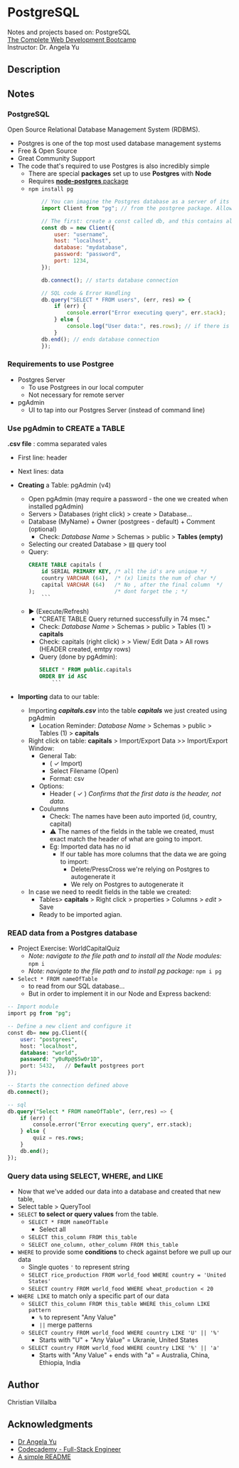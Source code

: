 # PostgreSQL

Notes and projects based on: PostgreSQL        
[The Complete Web Development Bootcamp](https://www.udemy.com/course/the-complete-web-development-bootcamp/)          
Instructor: Dr. Angela Yu 

## Description
      

## Notes

### PostgreSQL

Open Source Relational Database Management System (RDBMS).     
* Postgres is one of the top most used database management systems 
* Free & Open Source 
* Great Community Support
* The code that's required to use Postgres is also incredibly simple
    * There are special **packages** set up to use **Postgres** with **Node**
    * Requires [**node-postgres** package](https://www.npmjs.com/package/pg)
    * `npm install pg`
        ```javascript
            // You can imagine the Postgres database as a server of its own 
            import Client from "pg"; // from the postgree package. Allows db. queries

            // The first: create a const called db, and this contains all of the details to connect to our PostgresDB.
            const db = new Client({
                user: "username",
                host: "localhost",
                database: "mydatabase",
                password: "password",
                port: 1234,
            });

            db.connect(); // starts database connection

            // SQL code & Error Handling 
            db.query("SELECT * FROM users", (err, res) => {
                if (err) {
                    console.error("Error executing query", err.stack);
                } else {
                    console.log("User data:", res.rows); // if there is no errors, output all the (users) rows
                }
            db.end(); // ends database connection
            });
        ```

### Requirements to use Postgree
* Postgres Server
    * To use Postgrees in our local computer
    * Not necessary for remote server
* pgAdmin
    * UI to tap into our Postgres Server (instead of command line)

### Use pgAdmin to CREATE a TABLE
**.csv file** : comma separated vales
* First line: header
* Next lines: data

* **Creating** a Table: pgAdmin (v4)
    * Open pgAdmin (may require a password - the one we created when installed pgAdmin)
    * Servers > Databases (right click) > create > Database...
    * Database (MyName) + Owner (postgrees - default) + Comment (optional)
        * Check: *Database Name* > Schemas > public > **Tables (empty)**
    * Selecting our created Database > ▤ query tool 
    * Query:
        ```sql
        CREATE TABLE capitals (
            id SERIAL PRIMARY KEY, /* all the id's are unique */ 
            country VARCHAR (64),  /* (x) limits the num of char */ 
            capital VARCHAR (64)   /* No , after the final column  */ 
        );                         /* dont forget the ; */ 
            ```
    * ▶ (Execute/Refresh)
        * "CREATE TABLE Query returned successfully in 74 msec."
        * Check: *Database Name* > Schemas > public > Tables (1) > **capitals**
        * Check: capitals (right click) > > View/ Edit Data > All rows (HEADER created, emtpy rows)
        * Query (done by pgAdmin): 
            ```sql
            SELECT * FROM public.capitals
            ORDER BY id ASC                      
                ```
* **Importing** data to our table:
    * Importing ***capitals.csv*** into the table ***capitals*** we just created using pgAdmin
        * Location Reminder: *Database Name* > Schemas > public > Tables (1) > **capitals**
    * Right click on table: **capitals** > Import/Export Data >> Import/Export Window:
        * General Tab: 
            * ( ✓ Import)  
            * Select Filename (Open)
            * Format: csv
        * Options: 
            * Header ( ✓ ) *Confirms that the first data is the header, not data.*
        * Coulumns
            * Check: The names have been auto imported (id, country, capital)
            * ⚠️ The names of the fields in the table we created, must exact match the header of what are going to import.
            * Eg: Imported data has no id
                * If our table has more columns that the data we are going to import:
                    * Delete/PressCross we're relying on Postgres to autogenerate it
                    * We rely on Postgres to autogenerate it
    * In case we need to reedit fields in the table we created:
        * Tables> **capitals** > Right click > properties > Columns > *edit* > Save
        * Ready to be imported agian.
        
### READ data from a Postgres database

* Project Exercise: WorldCapitalQuiz
    * *Note: navigate to the file path and to install all the Node modules:* `npm i`
    * *Note: navigate to the file path and to install pg package:* `npm i pg`
* `Select * FROM nameOfTable`
    * to read from our SQL database...
    * But in order to implement it in our Node and Express backend:
```sql
-- Import module
import pg from "pg";

-- Define a new client and configure it
const db= new pg.Client({
    user: "postgrees",
    host: "localhost",
    database: "world",
    password: "y0uRp@$Sw0r1D",
    port: 5432,   // Default postgrees port
});

-- Starts the connection defined above
db.connect();

-- sql
db.query("Select * FROM nameOfTable", (err,res) => {
    if (err) {
        console.error("Error executing query", err.stack);
    } else {
        quiz = res.rows;
    }
    db.end();
});
```

### Query data using SELECT, WHERE, and LIKE
    
* Now that we've added our data into a database and created that new table, 
* Select table > QueryTool 
* `SELECT` **to select or query values** from the table.
    * `SELECT * FROM nameOfTable`
        * Select all
    * `SELECT this_column FROM this_table`
    * `SELECT one_column, other_column FROM this_table`
* `WHERE` to provide some **conditions** to check against before we pull up our data
    * Single quotes `'` to represent string
    * `SELECT rice_production FROM world_food WHERE country = 'United States'`  
    * `SELECT country FROM world_food WHERE wheat_production < 20`
* `WHERE LIKE` to match only a specific part of our data
    * `SELECT this_column FROM this_table WHERE this_column LIKE pattern`
        * `%` to represent "Any Value"
        * `||` merge patterns
    * `SELECT country FROM world_food WHERE country LIKE 'U' || '%'` 
        * Starts with "U" + "Any Value" = Ukranie, United States
    * `SELECT country FROM world_food WHERE country LIKE '%' || 'a'`
        * Starts with "Any Value" + ends with "a" = Australia, China, Ethiopia, India





## Author

Christian Villalba

## Acknowledgments
* [Dr Angela Yu](https://www.udemy.com/course/the-complete-web-development-bootcamp/)
* [Codecademy - Full-Stack Engineer](https://www.codecademy.com/learn/paths/full-stack-engineer-career-path)
* [A simple README](https://gist.github.com/DomPizzie/7a5ff55ffa9081f2de27c315f5018afc)

